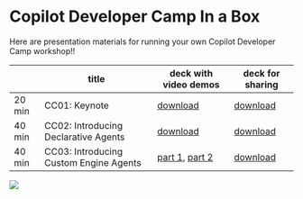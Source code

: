 
# Copilot Developer Camp In a Box

Here are presentation materials for running your own Copilot Developer Camp workshop!!

|  | title  | deck with video demos | deck for sharing |
|---|--|---|---|
| 20 min | CC01: Keynote | [download](https://github.com/microsoft/copilot-camp/raw/refs/heads/in-a-box/downloads/presentations-with-videos/CC01%20-%20Keynote%20-%20Building%20Agents%20for%20M365%20Copilot.pptx) | [download](https://github.com/microsoft/copilot-camp/raw/refs/heads/in-a-box/downloads/presentations-for-sharing/CC01%20-%20Keynote%20-%20Building%20Agents%20for%20M365%20Copilot.pptx) |
| 40 min | CC02: Introducing Declarative Agents | [download](https://github.com/microsoft/copilot-camp/raw/refs/heads/in-a-box/downloads/presentations-with-videos/CC02%20-%20Building%20Declarative%20Agents.pptx) | [download](https://github.com/microsoft/copilot-camp/raw/refs/heads/in-a-box/downloads/presentations-for-sharing/CC02%20-%20Building%20Declarative%20Agents.pptx) |
| 40 min | CC03: Introducing Custom Engine Agents | [part 1](https://github.com/microsoft/copilot-camp/raw/refs/heads/in-a-box/downloads/presentations-with-videos/CC03%20-%20Building%20Custom%20Engine%20Agents%20part%201.pptx), [part 2](https://github.com/microsoft/copilot-camp/raw/refs/heads/in-a-box/downloads/presentations-with-videos/CC03%20-%20Building%20Custom%20Engine%20Agents%20part%202.pptx) | [download](https://github.com/microsoft/copilot-camp/raw/refs/heads/in-a-box/downloads/presentations-for-sharing/CC03%20-%20Building%20Custom%20Engine%20Agents.pptx) |


<img src="https://m365-visitor-stats.azurewebsites.net/copilot-camp/in-a-box" />
